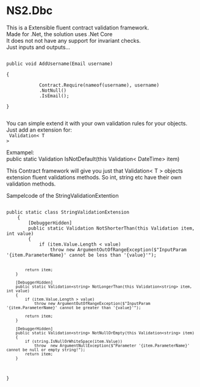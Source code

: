 # NS2.Dbc

This is a Extensible fluent contract validation framework.<br> 
Made for .Net, the solution uses .Net Core <br>
It does not not have any support for invariant checks.<br>
Just inputs and outputs... 

<code>
public void AddUsername(Email username)</br>
{</br>
            Contract.Require(nameof(username), username)
            .NotNull()
            .IsEmail();</br>
}</br>
</code>

You can simple extend it with your own validation rules for your objects. </br>
Just add an extension for: 
</br>
<code>
Validation< T >
</code>
</br>

Exmampel:</br>
public static Validation<DateTime> IsNotDefault(this Validation< DateTime> item)

This Contract framework will give you just that Validation< T > objects extension fluent validations methods. 
So int, string etc have their own validation methods. 
</br>

Sampelcode of the StringValidationExtention

<code>
public static class StringValidationExtension
	{
		[DebuggerHidden]
		public static Validation<string> NotShorterThan(this Validation<string> item, int value)
		{
			if (item.Value.Length < value)
				throw new ArgumentOutOfRangeException($"InputParam '{item.ParameterName}' cannot be less than '{value}'");

			return item;
		}

		[DebuggerHidden]
		public static Validation<string> NotLongerThan(this Validation<string> item, int value)
		{
			if (item.Value.Length > value)
				throw new ArgumentOutOfRangeException($"InputParam '{item.ParameterName}' cannot be greater than '{value}'");

			return item;
		}

		[DebuggerHidden]
		public static Validation<string> NotNullOrEmpty(this Validation<string> item)
		{
			if (string.IsNullOrWhiteSpace(item.Value))
				throw  new ArgumentNullException($"Parameter '{item.ParameterName}' cannot be null or empty string!");
			return item;
		}
}
</code>
		


